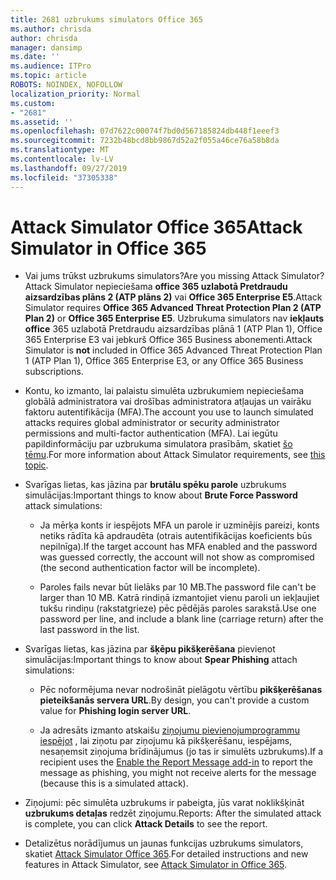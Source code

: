 ```yaml
---
title: 2681 uzbrukums simulators Office 365
ms.author: chrisda
author: chrisda
manager: dansimp
ms.date: ''
ms.audience: ITPro
ms.topic: article
ROBOTS: NOINDEX, NOFOLLOW
localization_priority: Normal
ms.custom:
- "2681"
ms.assetid: ''
ms.openlocfilehash: 07d7622c00074f7bd0d567185824db448f1eeef3
ms.sourcegitcommit: 7232b48bcd8bb9867d52a2f055a46ce76a58b8da
ms.translationtype: MT
ms.contentlocale: lv-LV
ms.lasthandoff: 09/27/2019
ms.locfileid: "37305338"
---
```

# <a name="attack-simulator-in-office-365"></a><span data-ttu-id="e8682-102">Attack Simulator Office 365</span><span class="sxs-lookup"><span data-stu-id="e8682-102">Attack Simulator in Office 365</span></span>

- <span data-ttu-id="e8682-103">Vai jums trūkst uzbrukums simulators?</span><span class="sxs-lookup"><span data-stu-id="e8682-103">Are you missing Attack Simulator?</span></span> <span data-ttu-id="e8682-104">Attack Simulator nepieciešama **office 365 uzlabotā Pretdraudu aizsardzības plāns 2 (ATP plāns 2)** vai **Office 365 Enterprise E5**.</span><span class="sxs-lookup"><span data-stu-id="e8682-104">Attack Simulator requires **Office 365 Advanced Threat Protection Plan 2 (ATP Plan 2)** or **Office 365 Enterprise E5**.</span></span> <span data-ttu-id="e8682-105">Uzbrukuma simulators nav **iekļauts office** 365 uzlabotā Pretdraudu aizsardzības plānā 1 (ATP Plan 1), Office 365 Enterprise E3 vai jebkurš Office 365 Business abonementi.</span><span class="sxs-lookup"><span data-stu-id="e8682-105">Attack Simulator is **not** included in Office 365 Advanced Threat Protection Plan 1 (ATP Plan 1), Office 365 Enterprise E3, or any Office 365 Business subscriptions.</span></span>

- <span data-ttu-id="e8682-106">Kontu, ko izmanto, lai palaistu simulēta uzbrukumiem nepieciešama globālā administratora vai drošības administratora atļaujas un vairāku faktoru autentifikācija (MFA).</span><span class="sxs-lookup"><span data-stu-id="e8682-106">The account you use to launch simulated attacks requires global administrator or security administrator permissions and multi-factor authentication (MFA).</span></span> <span data-ttu-id="e8682-107">Lai iegūtu papildinformāciju par uzbrukuma simulatora prasībām, skatiet [šo tēmu](https://docs.microsoft.com/office365/securitycompliance/attack-simulator#before-you-begin).</span><span class="sxs-lookup"><span data-stu-id="e8682-107">For more information about Attack Simulator requirements, see [this topic](https://docs.microsoft.com/office365/securitycompliance/attack-simulator#before-you-begin).</span></span>

- <span data-ttu-id="e8682-108">Svarīgas lietas, kas jāzina par **brutālu spēku parole** uzbrukums simulācijas:</span><span class="sxs-lookup"><span data-stu-id="e8682-108">Important things to know about **Brute Force Password** attack simulations:</span></span>

  - <span data-ttu-id="e8682-109">Ja mērķa konts ir iespējots MFA un parole ir uzminējis pareizi, konts netiks rādīta kā apdraudēta (otrais autentifikācijas koeficients būs nepilnīga).</span><span class="sxs-lookup"><span data-stu-id="e8682-109">If the target account has MFA enabled and the password was guessed correctly, the account will not show as compromised (the second authentication factor will be incomplete).</span></span>

  - <span data-ttu-id="e8682-110">Paroles fails nevar būt lielāks par 10 MB.</span><span class="sxs-lookup"><span data-stu-id="e8682-110">The password file can't be larger than 10 MB.</span></span> <span data-ttu-id="e8682-111">Katrā rindiņā izmantojiet vienu paroli un iekļaujiet tukšu rindiņu (rakstatgrieze) pēc pēdējās paroles sarakstā.</span><span class="sxs-lookup"><span data-stu-id="e8682-111">Use one password per line, and include a blank line (carriage return) after the last password in the list.</span></span>

- <span data-ttu-id="e8682-112">Svarīgas lietas, kas jāzina par **šķēpu pikšķerēšana** pievienot simulācijas:</span><span class="sxs-lookup"><span data-stu-id="e8682-112">Important things to know about **Spear Phishing** attach simulations:</span></span>

  - <span data-ttu-id="e8682-113">Pēc noformējuma nevar nodrošināt pielāgotu vērtību **pikšķerēšanas pieteikšanās servera URL**.</span><span class="sxs-lookup"><span data-stu-id="e8682-113">By design, you can't provide a custom value for **Phishing login server URL**.</span></span>

  - <span data-ttu-id="e8682-114">Ja adresāts izmanto atskaišu [ziņojumu pievienojumprogrammu iespējot](https://docs.microsoft.com/microsoft-365/security/office-365-security/enable-the-report-message-add-in) , lai ziņotu par ziņojumu kā pikšķerēšanu, iespējams, nesaņemsit ziņojuma brīdinājumus (jo tas ir simulēts uzbrukums).</span><span class="sxs-lookup"><span data-stu-id="e8682-114">If a recipient uses the [Enable the Report Message add-in](https://docs.microsoft.com/microsoft-365/security/office-365-security/enable-the-report-message-add-in) to report the message as phishing, you might not receive alerts for the message (because this is a simulated attack).</span></span>

- <span data-ttu-id="e8682-115">Ziņojumi: pēc simulēta uzbrukums ir pabeigta, jūs varat noklikšķināt **uzbrukums detaļas** redzēt ziņojumu.</span><span class="sxs-lookup"><span data-stu-id="e8682-115">Reports: After the simulated attack is complete, you can click **Attack Details** to see the report.</span></span>

- <span data-ttu-id="e8682-116">Detalizētus norādījumus un jaunas funkcijas uzbrukums simulators, skatiet [Attack Simulator Office 365](https://docs.microsoft.com/microsoft-365/security/office-365-security/attack-simulator).</span><span class="sxs-lookup"><span data-stu-id="e8682-116">For detailed instructions and new features in Attack Simulator, see [Attack Simulator in Office 365](https://docs.microsoft.com/microsoft-365/security/office-365-security/attack-simulator).</span></span>
